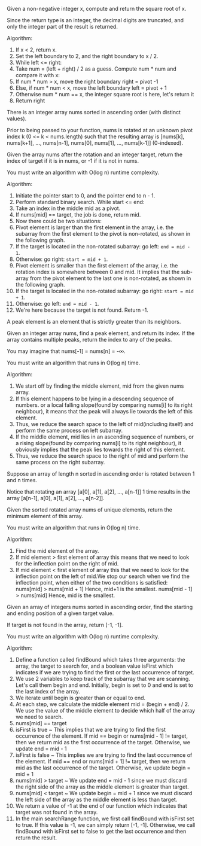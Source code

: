 Given a non-negative integer x, compute and return the square root of x.

Since the return type is an integer, the decimal digits are truncated, and only the integer part of the result is returned.

Algorithm:
1. If x < 2, return x.
2. Set the left boundary to 2, and the right boundary to x / 2.
3. While left <= right:
4. Take num = (left + right) / 2 as a guess. Compute num * num and compare it with x:
5. If num * num > x, move the right boundary right = pivot -1
6. Else, if num * num < x, move the left boundary left = pivot + 1
7. Otherwise num * num == x, the integer square root is here, let's return it
8. Return right

There is an integer array nums sorted in ascending order (with distinct values).

Prior to being passed to your function, nums is rotated at an unknown pivot index k (0 <= k < nums.length) such that the resulting array is [nums[k], nums[k+1], ..., nums[n-1], nums[0], nums[1], ..., nums[k-1]] (0-indexed).

Given the array nums after the rotation and an integer target, return the index of target if it is in nums, or -1 if it is not in nums.

You must write an algorithm with O(log n) runtime complexity.

Algorithm:
1. Initiate the pointer start to 0, and the pointer end to n - 1.
2. Perform standard binary search. While start <= end:
3. Take an index in the middle mid as a pivot.
4. If nums[mid] == target, the job is done, return mid.
5. Now there could be two situations:
6. Pivot element is larger than the first element in the array, i.e. the subarray from the first element to the pivot is non-rotated, as shown in the following graph.
7. If the target is located in the non-rotated subarray: go left: `end = mid - 1`.
8. Otherwise: go right: `start = mid + 1`.
9. Pivot element is smaller than the first element of the array, i.e. the rotation index is somewhere between 0 and mid. It implies that the sub-array from the pivot element to the last one is non-rotated, as shown in the following graph.
10. If the target is located in the non-rotated subarray: go right: `start = mid + 1`.
11. Otherwise: go left: `end = mid - 1`.
12. We're here because the target is not found. Return -1.

A peak element is an element that is strictly greater than its neighbors.

Given an integer array nums, find a peak element, and return its index. If the array contains multiple peaks, return the index to any of the peaks.

You may imagine that nums[-1] = nums[n] = -∞.

You must write an algorithm that runs in O(log n) time.

Algorithm:
1. We start off by finding the middle element, mid from the given nums array.
2. If this element happens to be lying in a descending sequence of numbers. or a local falling slope(found by comparing nums[i] to its right neighbour), it means that the peak will always lie towards the left of this element.
3. Thus, we reduce the search space to the left of mid(including itself) and perform the same process on left subarray.
4. If the middle element, mid lies in an ascending sequence of numbers, or a rising slope(found by comparing nums[i] to its right neighbour), it obviously implies that the peak lies towards the right of this element.
5. Thus, we reduce the search space to the right of mid and perform the same process on the right subarray.

Suppose an array of length n sorted in ascending order is rotated between 1 and n times.

Notice that rotating an array [a[0], a[1], a[2], ..., a[n-1]] 1 time results in the array [a[n-1], a[0], a[1], a[2], ..., a[n-2]].

Given the sorted rotated array nums of unique elements, return the minimum element of this array.

You must write an algorithm that runs in O(log n) time.

Algorithm:
1. Find the mid element of the array.
2. If mid element > first element of array this means that we need to look for the inflection point on the right of mid.
3. If mid element < first element of array this that we need to look for the inflection point on the left of mid.We stop our search when we find the inflection point, when either of the two conditions is satisfied: nums[mid] > nums[mid + 1] Hence, mid+1 is the smallest. nums[mid - 1] > nums[mid] Hence, mid is the smallest.

Given an array of integers nums sorted in ascending order, find the starting and ending position of a given target value.

If target is not found in the array, return [-1, -1].

You must write an algorithm with O(log n) runtime complexity.

Algorithm:
1. Define a function called findBound which takes three arguments: the array, the target to search for, and a boolean value isFirst which indicates if we are trying to find the first or the last occurrence of target.
2. We use 2 variables to keep track of the subarray that we are scanning. Let's call them begin and end. Initially, begin is set to 0 and end is set to the last index of the array.
3. We iterate until begin is greater than or equal to end.
4. At each step, we calculate the middle element mid = (begin + end) / 2. We use the value of the middle element to decide which half of the array we need to search.
5. nums[mid] == target
6. isFirst is true ~ This implies that we are trying to find the first occurrence of the element. If mid == begin or nums[mid - 1] != target, then we return mid as the first occurrence of the target. Otherwise, we update end = mid - 1
7. isFirst is false ~ This implies we are trying to find the last occurrence of the element. If mid == end or nums[mid + 1] != target, then we return mid as the last occurrence of the target. Otherwise, we update begin = mid + 1
8. nums[mid] > target ~ We update end = mid - 1 since we must discard the right side of the array as the middle element is greater than target.
9. nums[mid] < target ~ We update begin = mid + 1 since we must discard the left side of the array as the middle element is less than target.
10. We return a value of -1 at the end of our function which indicates that target was not found in the array.
11. In the main searchRange function, we first call findBound with isFirst set to true. If this value is -1, we can simply return [-1, -1]. Otherwise, we call findBound with isFirst set to false to get the last occurrence and then return the result.
